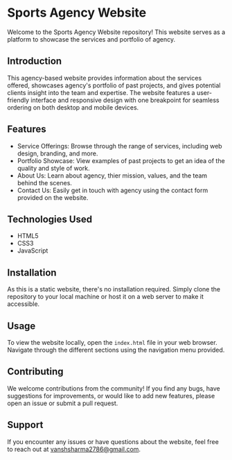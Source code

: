 # Sports Agency Website

Welcome to the Sports Agency Website repository! This website serves as a platform to showcase the services and portfolio of agency.

## Introduction
This agency-based website provides information about the services offered, showcases agency's portfolio of past projects, and gives potential clients insight into the team and expertise.
The website features a user-friendly interface and responsive design with one breakpoint for seamless ordering on both desktop and mobile devices.

## Features
- Service Offerings: Browse through the range of services, including web design, branding, and more.
- Portfolio Showcase: View examples of past projects to get an idea of the quality and style of work.
- About Us: Learn about agency, thier mission, values, and the team behind the scenes.
- Contact Us: Easily get in touch with agency using the contact form provided on the website.

## Technologies Used
- HTML5
- CSS3
- JavaScript

## Installation
As this is a static website, there's no installation required. Simply clone the repository to your local machine or host it on a web server to make it accessible.

## Usage
To view the website locally, open the `index.html` file in your web browser. Navigate through the different sections using the navigation menu provided.

## Contributing
We welcome contributions from the community! If you find any bugs, have suggestions for improvements, or would like to add new features, please open an issue or submit a pull request.

## Support
If you encounter any issues or have questions about the website, feel free to reach out at [vanshsharma2786@gmail.com](mailto:vanshsharma2786@gmail.com).

